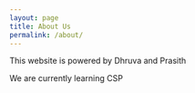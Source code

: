 ```yaml
---
layout: page
title: About Us
permalink: /about/
---
```


This website is powered by Dhruva and Prasith



We are currently learning CSP
